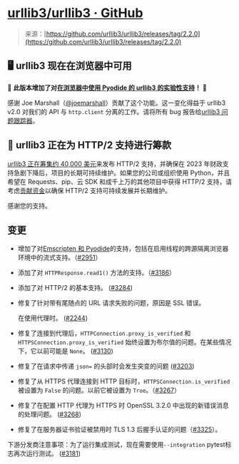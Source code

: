 <!--yml

类别：未分类

日期：2024-05-27 15:20:58

-->

# [urllib3/urllib3 · GitHub](https://github.com/urllib3/urllib3/releases/tag/2.2.0)

> 来源：[https://github.com/urllib3/urllib3/releases/tag/2.2.0](https://github.com/urllib3/urllib3/releases/tag/2.2.0)

## 🖥️ urllib3 现在在浏览器中可用

🎉 **此版本增加了对[在浏览器中使用 Pyodide 的 urllib3 的实验性支持](https://urllib3.readthedocs.io/en/stable/reference/contrib/emscripten.html)！** 🎉

感谢 Joe Marshall（[@joemarshall](https://github.com/joemarshall)）贡献了这个功能。这一变化得益于 urllib3 v2.0 对我们的 API 与 `http.client` 分离的工作。请将所有 bug 报告给[urllib3 问题跟踪器](https://github.com/urllib3/urllib3/issues)。

## 🚀 urllib3 正在为 HTTP/2 支持进行筹款

[urllib3 正在筹集约 40,000 美元](https://sethmlarson.dev/urllib3-is-fundraising-for-http2-support)来发布 HTTP/2 支持，并确保在 2023 年财政支持急剧下降后，项目的长期可持续维护。如果您的公司或组织使用 Python，并且希望在 Requests、pip、云 SDK 和成千上万的其他项目中获得 HTTP/2 支持，请考虑[贡献资金](https://opencollective.com/urllib3)以确保 HTTP/2 支持可持续发展并长期维护。

感谢您的支持。

## 变更

+   增加了对[Emscripten 和 Pyodide](https://urllib3.readthedocs.io/en/latest/reference/contrib/emscripten.html)的支持，包括在启用线程的跨源隔离浏览器环境中的流式支持。（[#2951](https://github.com/urllib3/urllib3/issues/2951)）

+   添加了对 `HTTPResponse.read1()` 方法的支持。（[#3186](https://github.com/urllib3/urllib3/issues/3186)）

+   添加了对 HTTP/2 的基本支持。 ([#3284](https://github.com/urllib3/urllib3/issues/3284))

+   修复了针对带有尾随点的 URL 请求失败的问题，原因是 SSL 错误。

    在使用代理时。 ([#2244](https://github.com/urllib3/urllib3/issues/2244))

+   修复了连接到代理后，`HTTPConnection.proxy_is_verified` 和 `HTTPSConnection.proxy_is_verified` 始终设置为布尔值的问题。在某些情况下，它以前可能是 `None`。 ([#3130](https://github.com/urllib3/urllib3/issues/3130))

+   修复了在请求中传递 `json=` 的头部时会发生突变的问题 ([#3203](https://github.com/urllib3/urllib3/issues/3203))

+   修复了从 HTTPS 代理连接到 HTTP 目标时，`HTTPSConnection.is_verified` 被设置为 `False` 的问题。以前它被设置为 `True`。（[#3267](https://github.com/urllib3/urllib3/issues/3267)）

+   修复了在配置 HTTP 代理为 HTTPS 时 OpenSSL 3.2.0 中出现的新错误消息的处理问题。 ([#3268](https://github.com/urllib3/urllib3/issues/3268))

+   修复了在服务器证书验证被禁用时 TLS 1.3 后握手认证的问题（[#3325](https://github.com/urllib3/urllib3/issues/3325)）。

下游分发商注意事项：为了运行集成测试，现在需要使用`--integration` pytest标志再次运行测试。 ([#3181](https://github.com/urllib3/urllib3/issues/3181))
